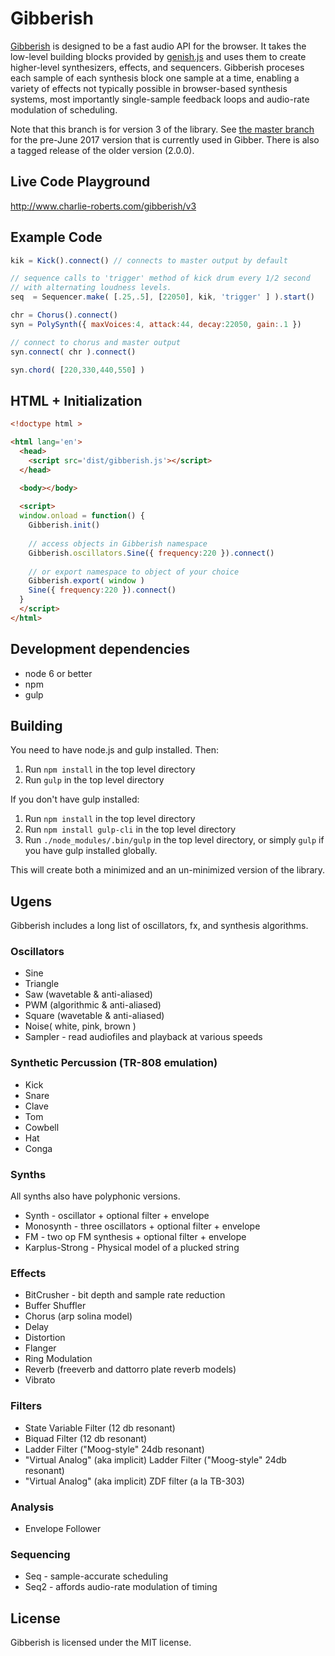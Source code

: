 # Gibberish

[Gibberish][gibberish] is designed to be a fast audio API for the browser. It takes the low-level building blocks provided by [genish.js](http://charlie-roberts.com/genish.js) and uses them to create higher-level synthesizers, effects, and sequencers. Gibberish proceses each sample of each synthesis block one sample at a time, enabling a variety of effects not typically possible in browser-based synthesis systems, most importantly single-sample feedback loops and audio-rate modulation of scheduling. 

Note that this branch is for version 3 of the library. See [the master branch](https://github.com/gibber-cc/gibberish/tree/master) for the pre-June 2017 version that is currently used in Gibber. There is also a tagged release of the older version (2.0.0).

## Live Code Playground
http://www.charlie-roberts.com/gibberish/v3

## Example Code
```javascript
kik = Kick().connect() // connects to master output by default

// sequence calls to 'trigger' method of kick drum every 1/2 second
// with alternating loudness levels.
seq  = Sequencer.make( [.25,.5], [22050], kik, 'trigger' ] ).start()

chr = Chorus().connect()
syn = PolySynth({ maxVoices:4, attack:44, decay:22050, gain:.1 })

// connect to chorus and master output
syn.connect( chr ).connect()

syn.chord( [220,330,440,550] )
```

## HTML + Initialization
```html
<!doctype html >

<html lang='en'>
  <head>
    <script src='dist/gibberish.js'></script>
  </head>

  <body></body>
  
  <script>
  window.onload = function() {
    Gibberish.init()
    
    // access objects in Gibberish namespace
    Gibberish.oscillators.Sine({ frequency:220 }).connect()
    
    // or export namespace to object of your choice 
    Gibberish.export( window )
    Sine({ frequency:220 }).connect()
  }
  </script>
</html>
```

## Development dependencies

* node 6 or better
* npm
* gulp

## Building
You need to have node.js and gulp installed. Then:

1. Run `npm install` in the top level directory
2. Run `gulp` in the top level directory

If you don't have gulp installed:

1. Run `npm install` in the top level directory
2. Run `npm install gulp-cli` in the top level directory
3. Run `./node_modules/.bin/gulp` in the top level directory, or simply `gulp` if you have gulp installed globally.

This will create both a minimized and an un-minimized version of the library.

## Ugens
Gibberish includes a long list of oscillators, fx, and synthesis algorithms.

### Oscillators
* Sine
* Triangle
* Saw (wavetable & anti-aliased)
* PWM (algorithmic & anti-aliased)
* Square (wavetable & anti-aliased)
* Noise( white, pink, brown )
* Sampler - read audiofiles and playback at various speeds

### Synthetic Percussion (TR-808 emulation)
* Kick
* Snare
* Clave
* Tom
* Cowbell
* Hat
* Conga

### Synths
All synths also have polyphonic versions.

* Synth - oscillator + optional filter + envelope
* Monosynth - three oscillators + optional filter + envelope
* FM - two op FM synthesis + optional filter + envelope
* Karplus-Strong - Physical model of a plucked string

### Effects
* BitCrusher - bit depth and sample rate reduction
* Buffer Shuffler
* Chorus (arp solina model)
* Delay
* Distortion
* Flanger
* Ring Modulation
* Reverb (freeverb and dattorro plate reverb models)
* Vibrato

### Filters
* State Variable Filter (12 db resonant)
* Biquad Filter (12 db resonant)
* Ladder Filter ("Moog-style" 24db resonant)
* "Virtual Analog" (aka implicit) Ladder Filter ("Moog-style" 24db resonant)
* "Virtual Analog" (aka implicit) ZDF filter (a la TB-303)

### Analysis
* Envelope Follower

### Sequencing
* Seq  - sample-accurate scheduling
* Seq2 - affords audio-rate modulation of timing

## License
Gibberish is licensed under the MIT license.

[gibberish]:http://www.charlie-roberts.com/gibberish2/playground
